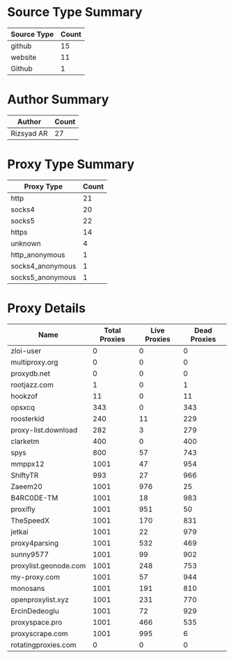 # Source Type Summary

| Source Type | Count |
|-------------|-------|
| github | 15 |
| website | 11 |
| Github | 1 |


# Author Summary

| Author | Count |
|--------|-------|
| Rizsyad AR | 27 |


# Proxy Type Summary

| Proxy Type | Count |
|------------|-------|
| http | 21 |
| socks4 | 20 |
| socks5 | 22 |
| https | 14 |
| unknown | 4 |
| http_anonymous | 1 |
| socks4_anonymous | 1 |
| socks5_anonymous | 1 |


# Proxy Details

| Name | Total Proxies | Live Proxies | Dead Proxies |
|------|---------------|--------------|---------------|
| zloi-user | 0 | 0 | 0 |
| multiproxy.org | 0 | 0 | 0 |
| proxydb.net | 0 | 0 | 0 |
| rootjazz.com | 1 | 0 | 1 |
| hookzof | 11 | 0 | 11 |
| opsxcq | 343 | 0 | 343 |
| roosterkid | 240 | 11 | 229 |
| proxy-list.download | 282 | 3 | 279 |
| clarketm | 400 | 0 | 400 |
| spys | 800 | 57 | 743 |
| mmppx12 | 1001 | 47 | 954 |
| ShiftyTR | 993 | 27 | 966 |
| Zaeem20 | 1001 | 976 | 25 |
| B4RC0DE-TM | 1001 | 18 | 983 |
| proxifly | 1001 | 951 | 50 |
| TheSpeedX | 1001 | 170 | 831 |
| jetkai | 1001 | 22 | 979 |
| proxy4parsing | 1001 | 532 | 469 |
| sunny9577 | 1001 | 99 | 902 |
| proxylist.geonode.com | 1001 | 248 | 753 |
| my-proxy.com | 1001 | 57 | 944 |
| monosans | 1001 | 191 | 810 |
| openproxylist.xyz | 1001 | 231 | 770 |
| ErcinDedeoglu | 1001 | 72 | 929 |
| proxyspace.pro | 1001 | 466 | 535 |
| proxyscrape.com | 1001 | 995 | 6 |
| rotatingproxies.com | 0 | 0 | 0 |
